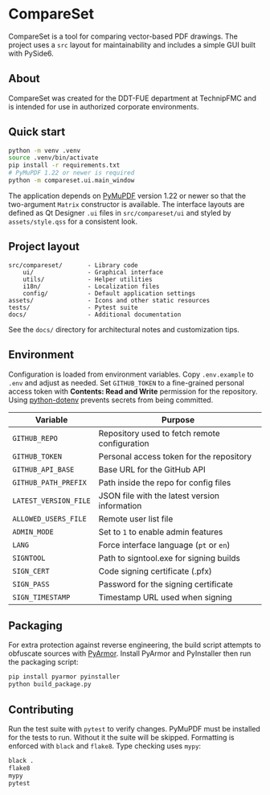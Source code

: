 # CompareSet

CompareSet is a tool for comparing vector-based PDF drawings. The project uses a
`src` layout for maintainability and includes a simple GUI built with PySide6.

## About

CompareSet was created for the DDT-FUE department at TechnipFMC and is intended
for use in authorized corporate environments.

## Quick start

```bash
python -m venv .venv
source .venv/bin/activate
pip install -r requirements.txt
# PyMuPDF 1.22 or newer is required
python -m compareset.ui.main_window
```
The application depends on [PyMuPDF](https://pypi.org/project/PyMuPDF/) version
1.22 or newer so that the two-argument ``Matrix`` constructor is available.
The interface layouts are defined as Qt Designer `.ui` files in `src/compareset/ui` and styled by `assets/style.qss` for a consistent look.

## Project layout

```
src/compareset/       - Library code
    ui/               - Graphical interface
    utils/            - Helper utilities
    i18n/             - Localization files
    config/           - Default application settings
assets/               - Icons and other static resources
tests/                - Pytest suite
docs/                 - Additional documentation
```

See the `docs/` directory for architectural notes and customization tips.

## Environment

Configuration is loaded from environment variables. Copy `.env.example` to `.env`
and adjust as needed. Set `GITHUB_TOKEN` to a fine-grained personal access token
with **Contents: Read and Write** permission for the repository. Using
[python-dotenv](https://pypi.org/project/python-dotenv/) prevents secrets from
being committed.

| Variable | Purpose |
|----------|---------|
| `GITHUB_REPO` | Repository used to fetch remote configuration |
| `GITHUB_TOKEN` | Personal access token for the repository |
| `GITHUB_API_BASE` | Base URL for the GitHub API |
| `GITHUB_PATH_PREFIX` | Path inside the repo for config files |
| `LATEST_VERSION_FILE` | JSON file with the latest version information |
| `ALLOWED_USERS_FILE` | Remote user list file |
| `ADMIN_MODE` | Set to `1` to enable admin features |
| `LANG` | Force interface language (`pt` or `en`) |
| `SIGNTOOL` | Path to signtool.exe for signing builds |
| `SIGN_CERT` | Code signing certificate (.pfx) |
| `SIGN_PASS` | Password for the signing certificate |
| `SIGN_TIMESTAMP` | Timestamp URL used when signing |


## Packaging

For extra protection against reverse engineering, the build script attempts to
obfuscate sources with [PyArmor](https://pyarmor.readthedocs.io/). Install
PyArmor and PyInstaller then run the packaging script:

```bash
pip install pyarmor pyinstaller
python build_package.py
```

## Contributing

Run the test suite with `pytest` to verify changes. PyMuPDF must be installed
for the tests to run. Without it the suite will be skipped.
Formatting is enforced with `black` and `flake8`. Type checking uses `mypy`:

```bash
black .
flake8
mypy
pytest
```
